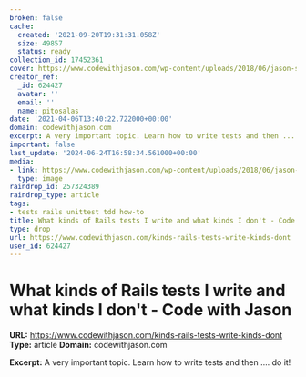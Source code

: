 ```yaml
---
broken: false
cache:
  created: '2021-09-20T19:31:31.058Z'
  size: 49857
  status: ready
collection_id: 17452361
cover: https://www.codewithjason.com/wp-content/uploads/2018/06/jason-swett.jpg
creator_ref:
  _id: 624427
  avatar: ''
  email: ''
  name: pitosalas
date: '2021-04-06T13:40:22.722000+00:00'
domain: codewithjason.com
excerpt: A very important topic. Learn how to write tests and then .... do it!
important: false
last_update: '2024-06-24T16:58:34.561000+00:00'
media:
- link: https://www.codewithjason.com/wp-content/uploads/2018/06/jason-swett.jpg
  type: image
raindrop_id: 257324389
raindrop_type: article
tags:
- tests rails unittest tdd how-to
title: What kinds of Rails tests I write and what kinds I don't - Code with Jason
type: drop
url: https://www.codewithjason.com/kinds-rails-tests-write-kinds-dont
user_id: 624427
---
```


# What kinds of Rails tests I write and what kinds I don't - Code with Jason

**URL:** https://www.codewithjason.com/kinds-rails-tests-write-kinds-dont
**Type:** article
**Domain:** codewithjason.com

**Excerpt:** A very important topic. Learn how to write tests and then .... do it!
